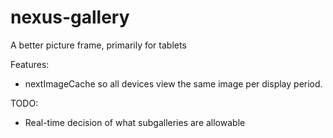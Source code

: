 nexus-gallery
=============

A better picture frame, primarily for tablets

Features:
  * nextImageCache so all devices view the same image per display period.

TODO:
  * Real-time decision of what subgalleries are allowable
